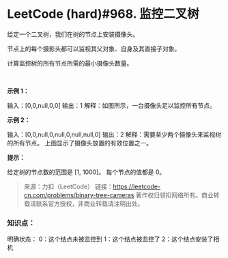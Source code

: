 # LeetCode (hard)#968. 监控二叉树

给定一个二叉树，我们在树的节点上安装摄像头。

节点上的每个摄影头都可以监视其父对象、自身及其直接子对象。

计算监控树的所有节点所需的最小摄像头数量。

 

**示例 1：**

输入：[0,0,null,0,0]
输出：1
解释：如图所示，一台摄像头足以监控所有节点。


**示例 2：**

输入：[0,0,null,0,null,0,null,null,0]
输出：2
解释：需要至少两个摄像头来监视树的所有节点。 上图显示了摄像头放置的有效位置之一。

**提示：**

给定树的节点数的范围是 [1, 1000]。
每个节点的值都是 0。

>来源：力扣（LeetCode）
链接：https://leetcode-cn.com/problems/binary-tree-cameras
著作权归领扣网络所有。商业转载请联系官方授权，非商业转载请注明出处。


### 知识点：

明确状态：
0：这个结点未被监控到
1：这个结点被监控了
2：这个结点安装了相机